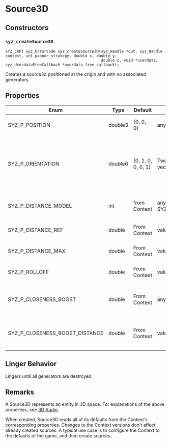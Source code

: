 # Source3D

## Constructors

### `syz_createSource3D`

```
SYZ_CAPI syz_ErrorCode syz_createSource3D(syz_Handle *out, syz_Handle context, int panner_strategy, double x, double y,
                                          double z, void *userdata, syz_UserdataFreeCallback *userdata_free_callback);
```

Creates a source3d positioned at the origin and with no associated generators.

## Properties
Enum | Type | Default | Range | Description
--- | --- | --- | --- | ---
SYZ_P_POSITION | double3 | (0, 0, 0) | any | The position of the source.
SYZ_P_ORIENTATION | double6 | (0, 1, 0, 0, 0, 1) | Two packed unit vectors | The orientation of the source as `(atx, aty, atz, upx, upy, upz)`. Currently unused.
SYZ_P_DISTANCE_MODEL | int | from Context | any SYZ_DISTANCE_MODEL | The distance model for this source.
SYZ_P_DISTANCE_REF | double | From Context | value >= 0.0 | The reference distance.
SYZ_P_DISTANCE_MAX | double | From Context | value >= 0.0 | The max distance for this source.
SYZ_P_ROLLOFF | double | From Context | value >= 0.0 | The rolloff for this source.
SYZ_P_CLOSENESS_BOOST | double | From Context | any finite double | The closeness boost for this source in DB.
SYZ_P_CLOSENESS_BOOST_DISTANCE | double | From Context | value >= 0.0 | The closeness boost distance for this source.

## Linger Behavior

Lingers until all generators are destroyed.

## Remarks

A Source3D represents an entity in 3D space.  For explanations of the above
properties, see [3D Audio](../concepts/3d_audio.md).

When created, Source3D reads all of its defaults from the Context's
corresponding properties.  Changes to the Context versions don't affect already
created sources.  A typical use case is to configure the Context to the defaults
of the game, and then create sources.
